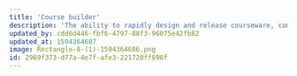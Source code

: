 ```yaml
---
title: 'Course builder'
description: 'The ability to rapidly design and release courseware, communications or assessments using one darn simple and intuiative UI.'
updated_by: cdd6d446-fbf6-4797-88f3-96075e42fb82
updated_at: 1594364687
image: Rectangle-8-(1)-1594364686.png
id: 2969f373-d77a-4e7f-afe3-221720ff896f
---
```

